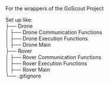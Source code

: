 For the wrappers of the GoScout Project

Set up like:<br>
├── Drone<br>
│   ├── Drone Communication Functions<br>
│   ├── Drone Execution Functions<br>
│   ├── Drone Main<br>
├── Rover<br>
│   ├── Rover Communication Functions<br>
│   ├── Rover Execution Functions<br>
│   ├── Rover Main<br>
└── .gitignore

